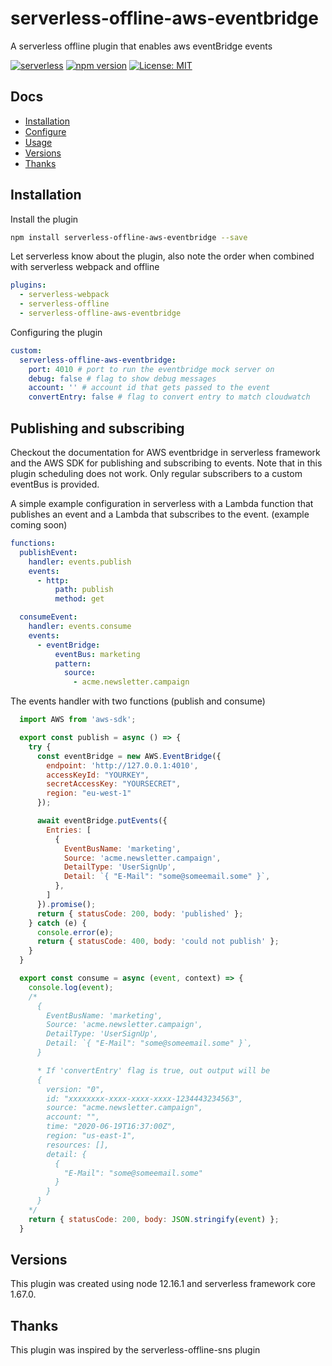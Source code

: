 # serverless-offline-aws-eventbridge
A serverless offline plugin that enables aws eventBridge events

[![serverless](http://public.serverless.com/badges/v3.svg)](http://www.serverless.com)
[![npm version](https://badge.fury.io/js/serverless-offline-aws-eventbridge.svg)](https://badge.fury.io/js/serverless-offline-aws-eventbridge)
[![License: MIT](https://img.shields.io/badge/License-MIT-yellow.svg)](https://opensource.org/licenses/MIT)

## Docs
- [Installation](#installation)
- [Configure](#configure)
- [Usage](#usage)
- [Versions](#versions)
- [Thanks](#thanks)

## Installation

Install the plugin
```bash
npm install serverless-offline-aws-eventbridge --save
```

Let serverless know about the plugin, also note the order when combined with serverless webpack and offline
```YAML
plugins:
  - serverless-webpack
  - serverless-offline
  - serverless-offline-aws-eventbridge
```

Configuring the plugin

```YAML
custom:
  serverless-offline-aws-eventbridge:
    port: 4010 # port to run the eventbridge mock server on
    debug: false # flag to show debug messages
    account: '' # account id that gets passed to the event
    convertEntry: false # flag to convert entry to match cloudwatch
```

## Publishing and subscribing

Checkout the documentation for AWS eventbridge in serverless framework and the AWS SDK for publishing and subscribing to events. Note that in this plugin scheduling does not work. Only regular subscribers to a custom eventBus is provided.

A simple example configuration in serverless with a Lambda function that publishes an event and a Lambda that subscribes to the event. (example coming soon)

```YAML
functions:
  publishEvent:
    handler: events.publish
    events:
      - http:
          path: publish
          method: get

  consumeEvent:
    handler: events.consume
    events:
      - eventBridge:
          eventBus: marketing
          pattern:
            source:
              - acme.newsletter.campaign
```


The events handler with two functions (publish and consume)

```javascript
  import AWS from 'aws-sdk';

  export const publish = async () => {
    try {
      const eventBridge = new AWS.EventBridge({
        endpoint: 'http://127.0.0.1:4010',
        accessKeyId: "YOURKEY",
        secretAccessKey: "YOURSECRET",
        region: "eu-west-1"
      });

      await eventBridge.putEvents({
        Entries: [
          {
            EventBusName: 'marketing',
            Source: 'acme.newsletter.campaign',
            DetailType: 'UserSignUp',
            Detail: `{ "E-Mail": "some@someemail.some" }`,
          },
        ]
      }).promise();
      return { statusCode: 200, body: 'published' };
    } catch (e) {
      console.error(e);
      return { statusCode: 400, body: 'could not publish' };
    }
  }

  export const consume = async (event, context) => {
    console.log(event);
    /*
      {
        EventBusName: 'marketing',
        Source: 'acme.newsletter.campaign',
        DetailType: 'UserSignUp',
        Detail: `{ "E-Mail": "some@someemail.some" }`,
      }

      * If 'convertEntry' flag is true, out output will be
      {
        version: "0",
        id: "xxxxxxxx-xxxx-xxxx-xxxx-1234443234563",
        source: "acme.newsletter.campaign",
        account: "",
        time: "2020-06-19T16:37:00Z",
        region: "us-east-1",
        resources: [],
        detail: {
          { 
            "E-Mail": "some@someemail.some" 
          }
        }
      }
    */
    return { statusCode: 200, body: JSON.stringify(event) };
  }
```

## Versions
This plugin was created using node 12.16.1 and serverless framework core 1.67.0.

## Thanks
This plugin was inspired by the serverless-offline-sns plugin